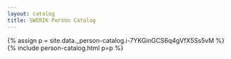 ```yaml
---
layout: catalog
title: SWERIK Person Catalog
---
```

{% assign p = site.data._person-catalog.i-7YKGinGCS6q4gVfX5Ss5vM %}
{% include person-catalog.html p=p %}

